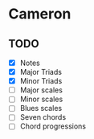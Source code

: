 # Cameron

## TODO

* [X] Notes
* [X] Major Triads
* [X] Minor Triads
* [ ] Major scales
* [ ] Minor scales
* [ ] Blues scales
* [ ] Seven chords
* [ ] Chord progressions
